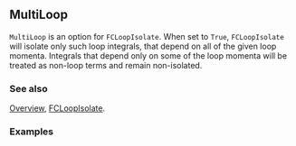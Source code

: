 ## MultiLoop

`MultiLoop` is an option for `FCLoopIsolate`. When set to `True`, `FCLoopIsolate` will isolate only such loop integrals, that depend on all of the given loop momenta. Integrals that depend only on some of the loop momenta will be treated as non-loop terms and remain non-isolated.

### See also

[Overview](Extra/FeynCalc.md), [FCLoopIsolate](FCLoopIsolate.md).

### Examples